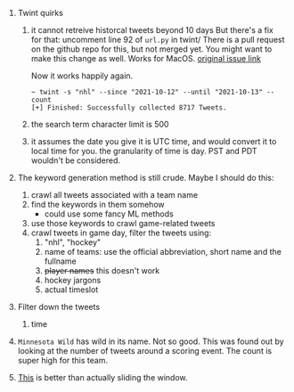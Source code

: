 1. Twint quirks
    1. it cannot retreive historcal tweets beyond 10 days
        But there's a fix for that: uncomment line 92 of `url.py` in twint/
        There is a pull request on the github repo for this, but not merged yet.
        You might want to make this change as well. Works for MacOS.
        [original issue link]("https://github.com/twintproject/twint/issues/1266")

        Now it works happily again.
        ```
        ~ twint -s "nhl" --since "2021-10-12" --until "2021-10-13" --count
        [+] Finished: Successfully collected 8717 Tweets.
        ```
    2. the search term character limit is 500
    3. it assumes the date you give it is UTC time, and would convert it to local time for you. the granularity of time is day. PST and PDT wouldn't be considered.

2. The keyword generation method is still crude. Maybe I should do this:
   1. crawl all tweets associated with a team name
   2. find the keywords in them somehow
       - could use some fancy ML methods
   3. use those keywords to crawl game-related tweets
   4. crawl tweets in game day, filter the tweets using:
      1. "nhl", "hockey"
      2. name of teams: use the official abbreviation, short name and the fullname
      3. ~~player names~~ this doesn't work
      4. hockey jargons
      5. actual timeslot

3. Filter down the tweets
    1. time

4. `Minnesota Wild` has wild in its name. Not so good.
    This was found out by looking at the number of tweets around a scoring event. The count is super high for this team.

5. [This](https://stackoverflow.com/questions/57807336/pandas-udf-operating-on-two-arraytypestringtype-fields) is better than actually sliding the window.